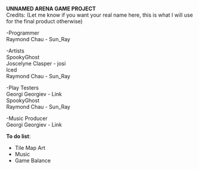 **UNNAMED ARENA GAME PROJECT**  
Credits: (Let me know if you want your real name here, this is what I will use for the final product otherwise)

-Programmer  
  Raymond Chau - Sun_Ray

-Artists  
  SpookyGhost  
  Joscelyne Clasper - josi  
  Iced  
  Raymond Chau - Sun_Ray  

-Play Testers  
  Georgi Georgiev - Link  
  SpookyGhost  
  Raymond Chau  - Sun_Ray  

-Music Producer  
  Georgi Georgiev - Link  
  
**To do list**: 
- Tile Map Art
- Music
- Game Balance
